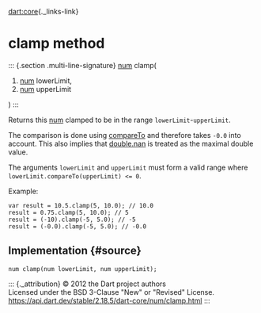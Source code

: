 [dart:core](../../dart-core/dart-core-library){._links-link}

clamp method
============

::: {.section .multi-line-signature}
[num](../num-class) clamp(

1.  [num](../num-class) lowerLimit,
2.  [num](../num-class) upperLimit

)
:::

Returns this [num](../num-class) clamped to be in the range
`lowerLimit`-`upperLimit`.

The comparison is done using [compareTo](compareto) and therefore takes
`-0.0` into account. This also implies that
[double.nan](../double/nan-constant) is treated as the maximal double
value.

The arguments `lowerLimit` and `upperLimit` must form a valid range
where `lowerLimit.compareTo(upperLimit) <= 0`.

Example:

``` {.language-dart data-language="dart"}
var result = 10.5.clamp(5, 10.0); // 10.0
result = 0.75.clamp(5, 10.0); // 5
result = (-10).clamp(-5, 5.0); // -5
result = (-0.0).clamp(-5, 5.0); // -0.0
```

Implementation {#source}
--------------

``` {.language-dart data-language="dart"}
num clamp(num lowerLimit, num upperLimit);
```

::: {._attribution}
© 2012 the Dart project authors\
Licensed under the BSD 3-Clause \"New\" or \"Revised\" License.\
<https://api.dart.dev/stable/2.18.5/dart-core/num/clamp.html>
:::
